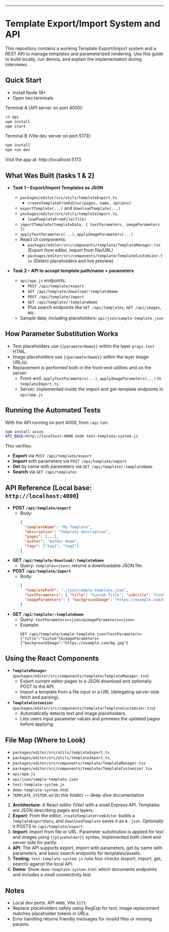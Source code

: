 ---
# Template Export/Import System and API
This repository contains a working Template Export/Import system and a REST API to manage templates and parameterized rendering. Use this guide to build locally, run demos, and explain the implementation during interviews.

## Quick Start

- Install Node 18+
- Open two terminals

Terminal A (API server on port 4000):

```bash
cd api
npm install
npm start
```

Terminal B (Vite dev server on port 5173):

```bash
npm install
npm run dev
```

Visit the app at: http://localhost:5173

## What Was Built (tasks 1 & 2)

- **Task 1 – Export/Import Templates as JSON**
  - `packages/editor/src/utils/templateExport.ts`
    - `createTemplateFromEditor(pages, name, options)`
  - `exportTemplate(...)` and `downloadTemplate(...)`
  - `packages/editor/src/utils/templateImport.ts`.
    - `loadTemplateFromFile(file)`
  - `importTemplate(templateData, { textParameters, imageParameters })`
  - `applyTextParameters(...)`, `applyImageParameters(...)`
  - React UI components:
    - `packages/editor/src/components/template/TemplateManager.tsx` (Export from editor, import from file/URL)
    - `packages/editor/src/components/template/TemplateCustomizer.tsx` (Detect placeholders and live preview)

- **Task 2 – API to accept template path/name + parameters**
  - `api/app.js` endpoints:
    - `POST /api/template/export`
    - `GET /api/template/download/:templateName`
    - `POST /api/template/import`
    - `GET /api/template/:templateName`
    - Plus search endpoints like `GET /api/templates`, `GET /api/images`, etc.
  - Sample data, including placeholders: `api/json/sample-template.json`

## How Parameter Substitution Works

- Text placeholders use `{{parameterName}}` within the layer `props.text` HTML.
- Image placeholders use `{{parameterName}}` within the layer image URL(s).
- Replacement is performed both in the front-end utilities and on the server:
  - Front-end: `applyTextParameters(...)`, `applyImageParameters(...)` in `templateImport.ts`.
  - Server: implemented inside the import and get-template endpoints in `api/app.js`

## Running the Automated Tests

With the API running on port 4000, from `/api` run:

```bash
npm install axios
API_BASE=http://localhost:4000 node test-template-system.js
```

This verifies:
- **Export** via `POST /api/template/export`
- **Import** with parameters via `POST /api/template/import`
- **Get** by name with parameters via `GET /api/template/:templateName`
- **Search** via `GET /api/templates`

## API Reference (Local base: `http://localhost:4000`)

- **POST `/api/template/export`**
  - Body:
    ```json
    {
      "templateName": "My Template",
      "description": "Template description",
      "pages": [...],
      "author": "Author Name",
      "tags": ["tag1", "tag2"]
    }
    ```
- **GET `/api/template/download/:templateName`**
  - Query: `template=<json>`; returns a downloadable JSON file.
- **POST `/api/template/import`**
  - Body:
    ```json
    {
      "templatePath": "./json/sample-template.json",
      "textParameters": { "title": "Custom Title", "subtitle": "Custom Subtitle" },
      "imageParameters": { "backgroundImage": "https://example.com/bg.jpg" }
    }
    ```
- **GET `/api/template/:templateName`**
  - Query: `textParameters=<json>&imageParameters=<json>`
  - Example:
    ```http
    GET /api/template/sample-template.json?textParameters={"title":"Custom"}&imageParameters={"backgroundImage":"https://example.com/bg.jpg"}
    ```

## Using the React Components

- **`TemplateManager`** (`packages/editor/src/components/template/TemplateManager.tsx`)
  - Export current editor pages to a JSON download and optionally POST to the API.
  - Import a template from a file input or a URL (delegating server-side fetch and parsing).
- **`TemplateCustomizer`** (`packages/editor/src/components/template/TemplateCustomizer.tsx`)
  - Automatically detects text and image placeholders.
  - Lets users input parameter values and previews the updated pages before applying.

## File Map (Where to Look)

- `packages/editor/src/utils/templateExport.ts`
- `packages/editor/src/utils/templateImport.ts`.
- `packages/editor/src/components/template/TemplateManager.tsx`
- `packages/editor/src/components/template/TemplateCustomizer.tsx`
- `api/app.js`
- `api/json/sample-template.json`
- `test-template-system.js`
- `demo-template-system.html`
- `TEMPLATE_SYSTEM.md` (in this folder) — deep-dive documentation


1. **Architecture**: A React editor (Vite) with a small Express API. Templates are JSON describing pages and layers.
2. **Export**: From the editor, `createTemplateFromEditor` builds a `TemplateExportData`, and `downloadTemplate` saves it as a `.json`. Optionally it POSTS to `/api/template/export`.
3. **Import**: Import from file or URL. Parameter substitution is applied for text and images using `{{placeholder}}` syntax, implemented both client and server side for parity.
4. **API**: The API supports export, import with parameters, get by name with parameters, and basic search endpoints for templates/assets.
5. **Testing**: `test-template-system.js` runs four checks (export, import, get, search) against the local API.
6. **Demo**: Show `demo-template-system.html` which documents endpoints and includes a small connectivity test.

## Notes

- Local dev ports: API `4000`, Vite `5173`.
- Replace placeholders safely using RegExp for text; image replacement matches placeholder tokens in URLs.
- Error handling returns friendly messages for invalid files or missing params.
